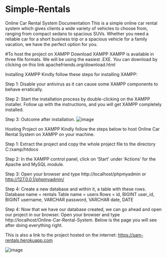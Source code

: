# Simple-Rentals
Online Car Rental System Documentation
This is a simple online car rental system which gives clients a wide variety of vehicles to choose from, ranging from compact sedans to spacious SUVs. Whether you need a reliable car for a short business trip or a spacious vehicle for a family vacation, we have the perfect option for you.

#To host the project on XAMPP
Download XAMPP
XAMPP is available in three file formats. We will be using the easiest .EXE.
You can download by clicking on this link apachefriends.org/download.html 

Installing XAMPP
Kindly follow these steps for installing XAMPP:

Step 1: Disable your antivirus as it can cause some XAMPP components to behave erratically. 

Step 2: Start the installation process by double-clicking on the XAMPP installer. Follow up with the instructions, and you will get XAMPP completely installed. 

Step 3: Outcome after installation. 
![image](https://user-images.githubusercontent.com/40091471/124510512-437cf500-ddd4-11eb-918a-f0c341c669e4.png)

Hosting Project on XAMPP
Kindly follow the steps below to host Online Car Rental System on XAMPP on your machine. 

Step 1: Extract the project and copy the whole project file to the directory C:/xamp/htdocs

Step 2: In the XAMPP control panel, click on ‘Start’ under ‘Actions’ for the Apache and MySQL module. 

Step 3: Open your browser and type http://localhost/phpmyadmin  or http://127.0.0.1/phpmyadmin/

Step 4: Create a new database and within it, a table with these rows.
Database name = rentals
Table name = users
Rows = id, BIGINT
	     user_id, BIGINT
              username, VARCHAR
              password, VARCHAR 
              date, DATE

Step 4: Now that we have our database created, we can go ahead and open our project in our browser. Open your browser and type http://localhost/Online-Car-Rental-System.
Below is the page you will see after doing everything right.

This is also a link to the project hosted on the internet:
https://sam-rentals.herokuapp.com

![image](https://user-images.githubusercontent.com/40091471/124510717-bd14e300-ddd4-11eb-9caf-bcc191fb1bb6.png)
